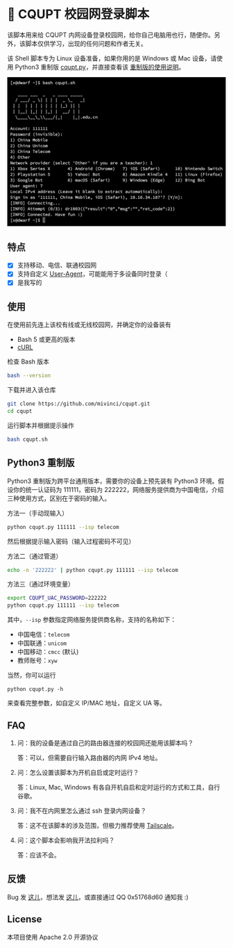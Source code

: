 # 📶 CQUPT 校园网登录脚本

该脚本用来给 CQUPT 内网设备登录校园网，给你自己电脑用也行，随便你。另外，该脚本仅供学习，出现的任何问题和作者无关。

该 Shell 脚本专为 Linux 设备准备，如果你用的是 Windows 或 Mac 设备，请使用 Python3 重制版 [cqupt.py](./cqupt.py)，并直接查看该 [重制版的使用说明](#python3-重制版)。

![screenshot](./shot.png)

## 特点

- [x] 支持移动、电信、联通校园网
- [x] 支持自定义 [User-Agent](https://developer.mozilla.org/en-US/docs/Web/HTTP/Headers/User-Agent)，可能能用于多设备同时登录（
- [x] 是我写的

## 使用

在使用前先连上该校有线或无线校园网，并确定你的设备装有
- Bash 5 或更高的版本
- [cURL](https://curl.se/)

检查 Bash 版本

```bash
bash --version
```

下载并进入该仓库

```bash
git clone https://github.com/mivinci/cqupt.git
cd cqupt
```

运行脚本并根据提示操作
```bash
bash cqupt.sh
```

## Python3 重制版

Python3 重制版为跨平台通用版本，需要你的设备上预先装有 Python3 环境。假设你的统一认证码为 111111，密码为 222222，网络服务提供商为中国电信，介绍三种使用方式，区别在于密码的输入。

方法一（手动现输入）

```bash
python cqupt.py 111111 --isp telecom
```

然后根据提示输入密码（输入过程密码不可见）

方法二（通过管道）

```bash
echo -n '222222' | python cqupt.py 111111 --isp telecom
```

方法三（通过环境变量）

```bash
export CQUPT_UAC_PASSWORD=222222
python cqupt.py 111111 --isp telecom 
```

其中，`--isp` 参数指定网络服务提供商名称，支持的名称如下：

- 中国电信：`telecom`
- 中国联通：`unicom`
- 中国移动：`cmcc` (默认)
- 教师账号：`xyw`

当然，你可以运行

```
python cqupt.py -h
```

来查看完整参数，如自定义 IP/MAC 地址，自定义 UA 等。

## FAQ

1. 问：我的设备是通过自己的路由器连接的校园网还能用该脚本吗？

   答：可以，但需要自行输入路由器的内网 IPv4 地址。

2. 问：怎么设置该脚本为开机自启或定时运行？
   
   答：Linux, Mac, Windows 有各自开机自启和定时运行的方式和工具，自行谷歌。

3. 问：我不在内网里怎么通过 ssh 登录内网设备？

   答：这不在该脚本的涉及范围，但极力推荐使用 [Tailscale](https://tailscale.com)。

4. 问：这个脚本会影响我开法拉利吗？

   答：应该不会。

## 反馈

Bug 发 [这儿](https://github.com/mivinci/cqupt/issues)，想法发 [这儿](https://github.com/mivinci/cqupt/discussions)，或直接通过 QQ 0x51768d60 通知我 :)

## License

本项目使用 Apache 2.0 开源协议
